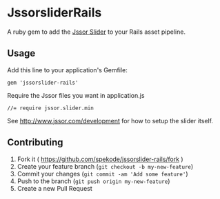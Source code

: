 # JssorsliderRails

A ruby gem to add the [Jssor Slider](https://github.com/jssor/slider) to your Rails asset pipeline.

## Usage

Add this line to your application's Gemfile:

    gem 'jssorslider-rails'

Require the Jssor files you want in application.js

    //= require jssor.slider.min

See http://www.jssor.com/development for how to setup the slider itself.

## Contributing

1. Fork it ( https://github.com/spekode/jssorslider-rails/fork )
2. Create your feature branch (`git checkout -b my-new-feature`)
3. Commit your changes (`git commit -am 'Add some feature'`)
4. Push to the branch (`git push origin my-new-feature`)
5. Create a new Pull Request
